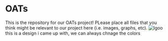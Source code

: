 # OATs
This is the repository for our OATs project! PLease place all files that you think might be relevant to our project here (i.e. images, graphs, etc).
![lgoo](https://user-images.githubusercontent.com/52432129/60841283-12db3400-a197-11e9-9ff3-87b66f6bc0eb.png)
this is a design i came up with, we can always chnage the colors
